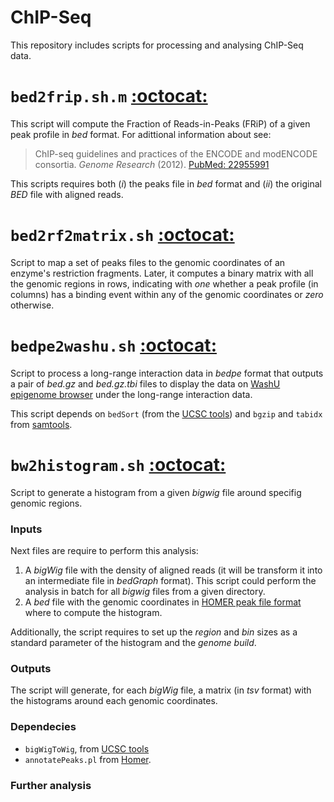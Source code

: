 ChIP-Seq
========

This repository includes scripts for processing and analysing ChIP-Seq data.


# `bed2frip.sh.m` [:octocat:](https://github.com/mscastillo/ChIP-Seq/blob/master/bed2frip.sh)


This script will compute the Fraction of Reads-in-Peaks (FRiP) of a given peak profile in *bed* format. For adittional information about see:

> ChIP-seq guidelines and practices of the ENCODE and modENCODE consortia. *Genome Research* (2012). [PubMed: 22955991](http://www.ncbi.nlm.nih.gov/pubmed/22955991)

This scripts requires both (*i*) the peaks file in *bed* format and (*ii*) the original *BED* file with aligned reads.


# `bed2rf2matrix.sh` [:octocat:](https://github.com/mscastillo/ChIP-Seq/blob/master/bed2rf2matrix.sh)


Script to map a set of peaks files to the genomic coordinates of an enzyme's restriction fragments. Later, it computes a binary matrix with all the genomic regions in rows, indicating with *one* whether a peak profile (in columns) has a binding event within any of the genomic coordinates or *zero* otherwise.


# `bedpe2washu.sh` [:octocat:](https://github.com/mscastillo/ChIP-Seq/blob/master/bedpe2washu.sh)


Script to process a long-range interaction data in *bedpe* format that outputs a pair of *bed.gz* and *bed.gz.tbi* files to display the data on [WashU epigenome browser](http://epigenomegateway.wustl.edu/browser/) under the long-range interaction data.

This script depends on `bedSort` (from the [UCSC tools](http://hgdownload.cse.ucsc.edu/admin/exe/)) and `bgzip` and `tabidx` from [samtools](http://samtools.sourceforge.net/tabix.shtml).


# `bw2histogram.sh` [:octocat:](https://github.com/mscastillo/ChIP-Seq/blob/master/bw2histogram.sh)

Script to generate a histogram from a given *bigwig* file around specifig genomic regions.

### Inputs

Next files are require to perform this analysis:

1. A *bigWig* file with the density of aligned reads (it will be transform it into an intermediate file in *bedGraph* format). This script could perform the analysis in batch for all *bigwig* files from a given directory.
2. A *bed* file with the genomic coordinates in [HOMER peak file format](http://homer.salk.edu/homer/ngs/quantification.html) where to compute the histogram.

Additionally, the script requires to set up the *region* and *bin* sizes as a standard parameter of the histogram and the *genome build*.

### Outputs

The script will generate, for each *bigWig* file, a matrix (in *tsv* format) with the histograms around each genomic coordinates.

### Dependecies

* `bigWigToWig`, from [UCSC tools](http://hgdownload.cse.ucsc.edu/admin/exe/)
* `annotatePeaks.pl` from [Homer](http://homer.salk.edu/homer/ngs/annotation.html).

### Further analysis

